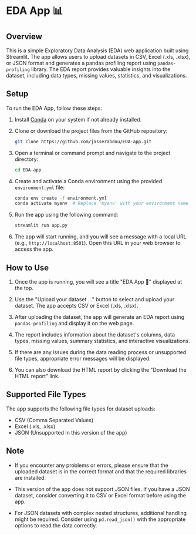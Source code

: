 # EDA App 📊

## Overview

This is a simple Exploratory Data Analysis (EDA) web application built using Streamlit. The app allows users to upload datasets in CSV, Excel (.xls, .xlsx), or JSON format and generates a pandas profiling report using `pandas-profiling` library. The EDA report provides valuable insights into the dataset, including data types, missing values, statistics, and visualizations.

## Setup

To run the EDA App, follow these steps:

1. Install [Conda](https://docs.conda.io/projects/conda/en/latest/user-guide/install/) on your system if not already installed.

2. Clone or download the project files from the GitHub repository:

   ```bash
   git clone https://github.com/jasserabdou/EDA-app.git
   ```

3. Open a terminal or command prompt and navigate to the project directory:

   ```bash
   cd EDA-app
   ```

4. Create and activate a Conda environment using the provided `environment.yml` file:

   ```bash
   conda env create -f environment.yml
   conda activate myenv  # Replace 'myenv' with your environment name
   ```

5. Run the app using the following command:

   ```bash
   streamlit run app.py
   ```

6. The app will start running, and you will see a message with a local URL (e.g., `http://localhost:8501`). Open this URL in your web browser to access the app.

## How to Use

1. Once the app is running, you will see a title "EDA App 🚀" displayed at the top.

2. Use the "Upload your dataset ..." button to select and upload your dataset. The app accepts CSV or Excel (.xls, .xlsx).

3. After uploading the dataset, the app will generate an EDA report using `pandas-profiling` and display it on the web page.

4. The report includes information about the dataset's columns, data types, missing values, summary statistics, and interactive visualizations.

5. If there are any issues during the data reading process or unsupported file types, appropriate error messages will be displayed.

6. You can also download the HTML report by clicking the "Download the HTML report" link.

## Supported File Types

The app supports the following file types for dataset uploads:

- CSV (Comma Separated Values)
- Excel (.xls, .xlsx)
- JSON (Unsupported in this version of the app)

## Note

- If you encounter any problems or errors, please ensure that the uploaded dataset is in the correct format and that the required libraries are installed.

- This version of the app does not support JSON files. If you have a JSON dataset, consider converting it to CSV or Excel format before using the app.

- For JSON datasets with complex nested structures, additional handling might be required. Consider using `pd.read_json()` with the appropriate options to read the data correctly.



